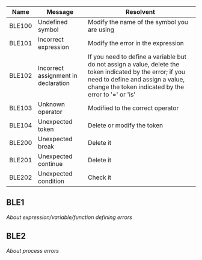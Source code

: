| Name | Message | Resolvent |
|---|---|---|
| BLE100 | Undefined symbol | Modify the name of the symbol you are using |
| BLE101 | Incorrect expression | Modify the error in the expression |
| BLE102 | Incorrect assignment in declaration | If you need to define a variable but do not assign a value, delete the token indicated by the error; if you need to define and assign a value, change the token indicated by the error to '=' or 'is' |
| BLE103 | Unknown operator | Modified to the correct operator |
| BLE104 | Unexpected token | Delete or modify the token |
| BLE200 | Unexpected break | Delete it |
| BLE201 | Unexpected continue | Delete it |
| BLE202 | Unexpected condition | Check it |

## BLE1
_About expression/variable/function defining errors_
## BLE2
_About process errors_
